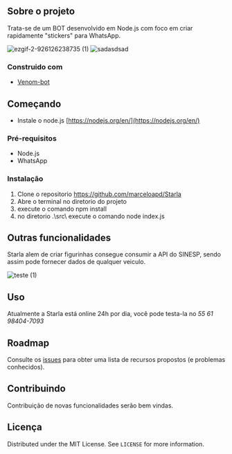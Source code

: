 ## Sobre o projeto
Trata-se de um BOT desenvolvido em Node.js com foco em criar rapidamente "stickers"  para WhatsApp.


![ezgif-2-926126238735 (1)](https://user-images.githubusercontent.com/71731452/111242959-f4ba0e00-85de-11eb-873b-32ca87556165.gif)   ![sadasdsad](https://user-images.githubusercontent.com/71731452/111244354-7d39ae00-85e1-11eb-9e44-b1116645414e.png) 

### Construido com

* [Venom-bot](https://www.npmjs.com/package/venom-bot)


## Começando

* Instale o node.js [https://nodejs.org/en/](https://nodejs.org/en/)


### Pré-requisitos

* Node.js
* WhatsApp

### Instalação

1. Clone o repositorio https://github.com/marceloapd/Starla
2. Abre o terminal no diretorio do projeto
3. execute o comando npm install
4. no diretorio .\src\ execute o comando node index.js

## Outras funcionalidades 

Starla alem de criar figurinhas consegue consumir a API do SINESP, sendo assim pode fornecer dados de qualquer veiculo.

![teste (1)](https://user-images.githubusercontent.com/71731452/111247678-3058d600-85e7-11eb-86bf-3a4a4e35a96f.png)

## Uso

Atualmente a Starla está online 24h por dia, você pode testa-la no _55 61 98404-7093_


## Roadmap

Consulte os [issues](https://github.com/AssisDev/starla/issues) para obter uma lista de recursos propostos (e problemas conhecidos).


## Contribuindo

Contribuição de novas funcionalidades serão bem vindas.

## Licença

Distributed under the MIT License. See `LICENSE` for more information.
